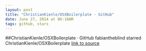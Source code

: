 ```yaml
---
layout: post
title: "ChristianKienle/OSXBoilerplate · GitHub"
date: June 27, 2014 at 06:10AM
tags: github, stars
---
```

##ChristianKienle/OSXBoilerplate · GitHub
fabiantheblind starred ChristianKienle/OSXBoilerplate
[link to source](http://ift.tt/1nzin90) 
